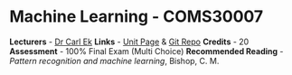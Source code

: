 # Machine Learning - COMS30007

**Lecturers** - [Dr Carl Ek](http://carlhenrik.com/)
**Links** - [Unit Page](https://www.bris.ac.uk/unit-programme-catalogue/UnitDetails.jsa?ayrCode=19%2F20&unitCode=COMS30007) & [Git Repo](https://github.com/carlhenrikek/COMS30007)
**Credits** - 20
**Assessment** - 100% Final Exam (Multi Choice)
**Recommended Reading** - *Pattern recognition and machine learning*, Bishop, C. M.
